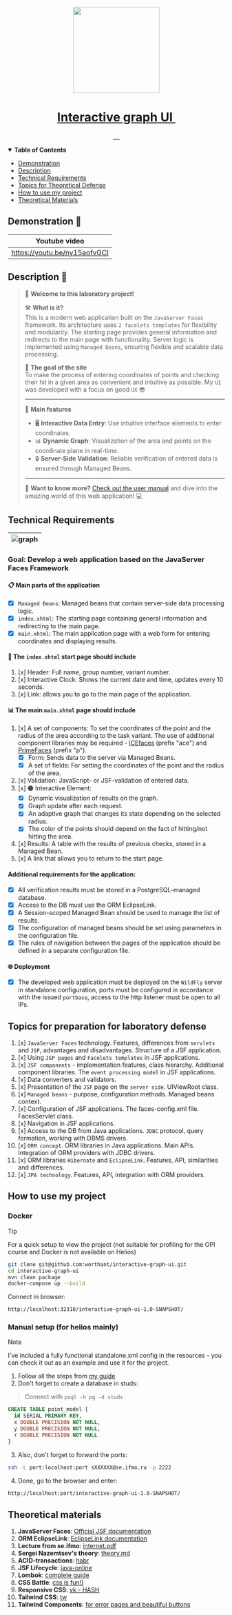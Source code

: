 <!-- Here is the main logo and name of your project -->

<p align="center">
  <a href="https://github.com/worthant/interactive-graph-ui">
    <picture>
      <img src="resources/logo.png" height="200">
    </picture>
    <h1 align="center">
        Interactive graph UI
        <a aria-label="Перевод" href="./README_RU.md">
            <img alt="" src="https://img.shields.io/badge/translation-RU-red?style=for-the-badge">
        </a>
    </h1>   
  </a>
</p>

<!-- Here are some cool labels for your project, delete those, that you don't need -->

<p align="center">
   <a aria-label="WildFly Version" href="https://www.wildfly.org/">
      <img alt="" src="https://img.shields.io/badge/WildFly-26.13-50FA7B?style=for-the-badge&labelColor=000000&color=50FA7B">
   </a>
   <a aria-label="Java" href="https://www.jetbrains.com/">
      <img alt="" src="https://img.shields.io/badge/Java-17.0.8-FFD300?style=for-the-badge&labelColor=000000&color=FFD300">
   </a>
   <a aria-label="Maven Project" href="https://maven.apache.org/">
      <img alt="" src="https://img.shields.io/badge/Maven-Project-FFA5FF?style=for-the-badge&labelColor=000000&color=FFAFFF">
   </a>
   <a aria-label="JavaServer Faces Framework" href="https://www.oracle.com/java/technologies/javaserverfaces.html">
      <img alt="" src="https://img.shields.io/badge/JSF-Framework-orange?style=for-the-badge&logo=java&labelColor=000000&color=FFFFFF">
   </a>
   <a aria-label="Tailwind CSS Version" href="https://tailwindcss.com/">
      <img alt="" src="https://img.shields.io/badge/Tailwind_CSS-3.3.3-00CCFF?style=for-the-badge&labelColor=000000&color=00FFFF">
   </a>
</p>

<details open>
   <summary><b>Table of Contents</b></summary>

- [Demonstration](#demo)
- [Description](#descr)
- [Technical Requirements](#requirements)
- [Topics for Theoretical Defense](#defense)
- [How to use my project](#user-manual)
- [Theoretical Materials](#theoretical-materials)

</details>

<a id="demo"></a>

## Demonstration 🎥

| Youtube video |
|------------------------|
|https://youtu.be/ny15aofvGCI|

<a id="descr"></a>

## Description 📝

> 👋 **Welcome to this laboratory project!**
>
> 🛠 **What is it?**  
> This is a modern web application built on the `JavaServer Faces` framework. Its architecture uses `2 facelets templates` for flexibility and modularity. The starting page provides general information and redirects to the main page with functionality. Server logic is implemented using `Managed Beans`, ensuring flexible and scalable data processing.
>
> 🎯 **The goal of the site**  
> To make the process of entering coordinates of points and checking their hit in a given area as convenient and intuitive as possible. My `UI` was developed with a focus on good `UX` 😎
>
> ---
>
> 📌 **Main features**
>
> - 🖥 **Interactive Data Entry**: Use intuitive interface elements to enter coordinates.
> - 📊 **Dynamic Graph**: Visualization of the area and points on the coordinate plane in real-time.
> - 🔒 **Server-Side Validation**: Reliable verification of entered data is ensured through Managed Beans.
>
> ---
>
> 🚀 **Want to know more?** [Check out the user manual](#user-manual) and dive into the amazing world of this web application! 💻

<a id="requirements"></a>

## Technical Requirements

|![graph](resources/graph.png)|
|-----------------------------|

### Goal: Develop a web application based on the JavaServer Faces Framework

#### 📋 Main parts of the application

- [x] `Managed Beans`: Managed beans that contain server-side data processing logic.
- [x] `index.xhtml`: The starting page containing general information and redirecting to the main page.
- [x] `main.xhtml`: The main application page with a web form for entering coordinates and displaying results.

#### 🎨 The `index.xhtml` start page should include

1. [x] Header: Full name, group number, variant number.
2. [x] Interactive Clock: Shows the current date and time, updates every 10 seconds.
3. [x] Link: allows you to go to the main page of the application.

#### 📊 The main `main.xhtml` page should include

1. [x] A set of components: To set the coordinates of the point and the radius of the area according to the task variant. The use of additional component libraries may be required - [ICEfaces](http://www.icesoft.org/java/projects/ICEfaces/overview.jsf) (prefix "ace") and [PrimeFaces](http://www.primefaces.org/) (prefix "p").
    - [x] Form: Sends data to the server via Managed Beans.
    - [x] A set of fields: For setting the coordinates of the point and the radius of the area.
2. [x] Validation: JavaScript- or JSF-validation of entered data.
3. [x] 🟠 Interactive Element:
    - [x] Dynamic visualization of results on the graph.
    - [x] Graph update after each request.
    - [x] An adaptive graph that changes its state depending on the selected radius.
    - [x] The color of the points should depend on the fact of hitting/not hitting the area.
4. [x] Results: A table with the results of previous checks, stored in a Managed Bean.
5. [x] A link that allows you to return to the start page.

#### Additional requirements for the application:

- [x] All verification results must be stored in a PostgreSQL-managed database.
- [x] Access to the DB must use the ORM EclipseLink.
- [x] A Session-scoped Managed Bean should be used to manage the list of results.
- [x] The configuration of managed beans should be set using parameters in the configuration file.
- [x] The rules of navigation between the pages of the application should be defined in a separate configuration file.

#### 🌐 Deployment

- [x] The developed web application must be deployed on the `WildFly` server in standalone configuration, ports must be configured in accordance with the issued `portbase`, access to the http listener must be open to all IPs.

<a id="defense"></a>

## Topics for preparation for laboratory defense

1. [x] `JavaServer Faces` technology. Features, differences from `servlets` and `JSP`, advantages and disadvantages. Structure of a JSF application.
2. [x] Using `JSP pages` and `Facelets templates` in JSF applications.
3. [x] `JSF components` - implementation features, class hierarchy. Additional component libraries. The `event processing model` in JSF applications.
4. [x] Data converters and validators.
5. [x] Presentation of the `JSF` page on the `server side`. UIViewRoot class.
6. [x] `Managed beans` - purpose, configuration methods. Managed beans context.
7. [x] Configuration of JSF applications. The faces-config.xml file. FacesServlet class.
8. [x] Navigation in JSF applications.
9. [x] Access to the DB from Java applications. `JDBC` protocol, query formation, working with DBMS drivers.
10. [x] `ORM concept`. ORM libraries in Java applications. Main APIs. Integration of ORM providers with JDBC drivers.
11. [x] ORM libraries `Hibernate` and `EclipseLink`. Features, API, similarities and differences.
12. [x] `JPA technology`. Features, API, integration with ORM providers.

<a id="user-manual"></a>

## How to use my project

### Docker

> [!TIP]
> For a quick setup to view the project (not suitable for profiling for the OPI course and Docker is not available on Helios)

```bash
git clone git@github.com:worthant/interactive-graph-ui.git
cd interactive-graph-ui
mvn clean package
docker-compose up --build
```

Connect in browser:

```bash
http://localhost:32318/interactive-graph-ui-1.0-SNAPSHOT/
```

### Manual setup (for helios mainly)

> [!NOTE]
> I've included a fully functional standalone.xml config in the resources - you can check it out as an example and use it for the project.

1. Follow all the steps from [my guide](https://github.com/worthant/web3-jsf-eclipselink-template/)
2. Don't forget to create a database in studs:

> Connect with `psql -h pg -d studs`

```sql
CREATE TABLE point_model {
  id SERIAL PRIMARY KEY,
  x DOUBLE PRECISION NOT NULL,
  y DOUBLE PRECISION NOT NULL,
  r DOUBLE PRECISION NOT NULL
}
```

3. Also, don't forget to forward the ports:

```bash
ssh -L port:localhost:port sXXXXXX@se.ifmo.ru -p 2222
```

4. Done, go to the browser and enter:

```bash
http://localhost:port/interactive-graph-ui-1.0-SNAPSHOT/
```

<a id="theory"></a>

## Theoretical materials

1. **JavaServer Faces**: [Official JSF documentation](https://docs.oracle.com/javaee/7/javaserver-faces-2-2/vdldocs-facelets/index.html)
2. **ORM EclipseLink**: [EclipseLink documentation](https://www.eclipse.org/eclipselink/documentation/)
3. **Lecture from se.ifmo**: [internet.pdf](https://se.ifmo.ru/~s367837/internet.pdf)
4. **Sergei Nazemtsev's theory**: [theory.md](https://github.com/web-labs/Web-Lab-3/blob/main/theory.md)
1. **ACID-transactions**: [habr](https://habr.com/ru/articles/555920/)
1. **JSF Lifecycle**: [java-online](https://java-online.ru/jsf-lifecycle.xhtml)
1. **Lombok**: [complete guide](https://auth0.com/blog/a-complete-guide-to-lombok/)
1. **CSS Battle**: [css is fun!)](https://cssbattle.dev/)
1. **Responsive CSS**: [vk - HASH](https://vk.com/wall-46465252_58953)
5. **Tailwind CSS**: [tw](https://tailwindcss.com/)
6. **Tailwind Components**: [for error pages and beautiful buttons](https://tailwindcomponents.com/)
